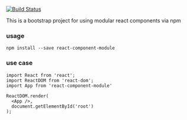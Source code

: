 [![Build Status](https://travis-ci.org/staticinstance/react-component-module.svg?branch=master)](https://travis-ci.org/staticinstance/react-component-module)

This is a bootstrap project for using modular react components via npm

### usage
```npm install --save react-component-module```

### use case
```
import React from 'react';
import ReactDOM from 'react-dom';
import App from 'react-component-module'

ReactDOM.render(
  <App />,
  document.getElementById('root')
);
```
